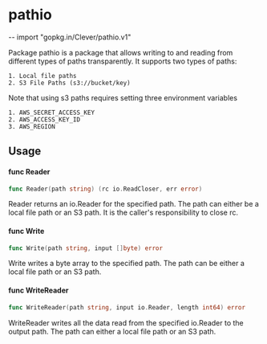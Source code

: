 # pathio
--
    import "gopkg.in/Clever/pathio.v1"

Package pathio is a package that allows writing to and reading from different
types of paths transparently. It supports two types of paths:

    1. Local file paths
    2. S3 File Paths (s3://bucket/key)

Note that using s3 paths requires setting three environment variables

    1. AWS_SECRET_ACCESS_KEY
    2. AWS_ACCESS_KEY_ID
    3. AWS_REGION

## Usage

#### func  Reader

```go
func Reader(path string) (rc io.ReadCloser, err error)
```
Reader returns an io.Reader for the specified path. The path can either be a
local file path or an S3 path. It is the caller's responsibility to close rc.

#### func  Write

```go
func Write(path string, input []byte) error
```
Write writes a byte array to the specified path. The path can be either a local
file path or an S3 path.

#### func  WriteReader

```go
func WriteReader(path string, input io.Reader, length int64) error
```
WriteReader writes all the data read from the specified io.Reader to the output
path. The path can either a local file path or an S3 path.
